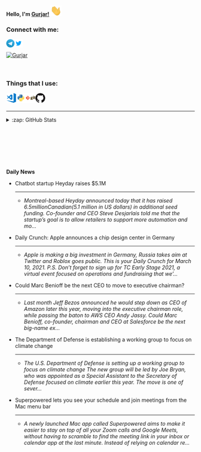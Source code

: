 #### Hello, I'm [Gurjar!](https://GurjarKing.github.io) <img src="https://raw.githubusercontent.com/ABSphreak/ABSphreak/master/gifs/Hi.gif" width="30px"></h2>


### Connect with me:

[<img align="left" alt="Gurjar | Telegram" width="22px" src="https://raw.githubusercontent.com/github/explore/80688e429a7d4ef2fca1e82350fe8e3517d3494d/topics/telegram/telegram.png" />][Telegram]
[<img align="left" alt="Gurjar | Twitter" width="22px" src="https://raw.githubusercontent.com/github/explore/80688e429a7d4ef2fca1e82350fe8e3517d3494d/topics/twitter/twitter.png" />][Twitter]
<br >
<br >
<a href="https://github.com/GurjarKing"><img src="https://komarev.com/ghpvc/?username=GurjarKing" alt="Gurjar" /></a> <br />
<br />
<br />
<!-- <br >

![](https://visitor-badge.glitch.me/badge?page_id=GurjarKing)

<br /> -->

### Things that I use:

[<img align="left" alt="Visual Studio Code" width="26px" src="https://raw.githubusercontent.com/github/explore/80688e429a7d4ef2fca1e82350fe8e3517d3494d/topics/visual-studio-code/visual-studio-code.png" />][VSCode]
[<img align="left" alt="Python" width="26px" src="https://raw.githubusercontent.com/github/explore/80688e429a7d4ef2fca1e82350fe8e3517d3494d/topics/python/python.png" />][Python]
[<img align="left" alt="Git" width="26px" src="https://raw.githubusercontent.com/github/explore/80688e429a7d4ef2fca1e82350fe8e3517d3494d/topics/git/git.png" />][Git]
[<img align="left" alt="GitHub" width="26px" src="https://raw.githubusercontent.com/github/explore/78df643247d429f6cc873026c0622819ad797942/topics/github/github.png" />][Github]

<br />
<br />

---
<details>
  <summary>:zap: GitHub Stats</summary>

<img align="left" alt="Gurjar's Github Stats" src="https://github-readme-stats.vercel.app/api?username=GurjarKing&show_icons=true&hide_border=true&count_private=true&include_all_commit=true&theme=algolia" />

</details>

<!-- ### 🔔 My latest tweet
<a href="https://twitter.com/Gurjar_King43" target="_blank">
	<img src="https://github.com/GurjarKing/GurjarKing/raw/master/tweet.png" width="70%" align="center" alt="Click to view on Twitter" title="My latest tweet, as an image"/>
</a> -->
<br>

<pre>

</pre>

<!-- **Quote of the hour:**

{qoth}

~ {qoth_author}
<pre>

</pre> -->
<br>
<pre>


</pre>
<strong>Daily News</strong>
  
  - Chatbot startup Heyday raises $5.1M
     <hr/>
     
      - *Montreal-based Heyday announced today that it has raised $6.5 million Canadian ($5.1 million in US dollars) in additional seed funding. Co-founder and CEO Steve Desjarlais told me that the startup’s goal is to allow retailers to support more automation and mo…*
     
  - Daily Crunch: Apple announces a chip design center in Germany
      <hr/>
      
      - *Apple is making a big investment in Germany, Russia takes aim at Twitter and Roblox goes public. This is your Daily Crunch for March 10, 2021. P.S. Don’t forget to sign up for TC Early Stage 2021, a virtual event focused on operations and fundraising that we’…*
      
  - Could Marc Benioff be the next CEO to move to executive chairman?
      <hr/>
      
      - *Last month Jeff Bezos announced he would step down as CEO of Amazon later this year, moving into the executive chairman role, while passing the baton to AWS CEO Andy Jassy. Could Marc Benioff, co-founder, chairman and CEO at Salesforce be the next big-name ex…*
      
  - The Department of Defense is establishing a working group to focus on climate change
      <hr/>
      
      - *The U.S. Department of Defense is setting up a working group to focus on climate change The new group will be led by Joe Bryan, who was appointed as a Special Assistant to the Secretary of Defense focused on climate earlier this year. The move is one of sever…*
       
  - Superpowered lets you see your schedule and join meetings from the Mac menu bar
      <hr/>
       
       - *A newly launched Mac app called Superpowered aims to make it easier to stay on top of all your Zoom calls and Google Meets, without having to scramble to find the meeting link in your inbox or calendar app at the last minute. Instead of relying on calendar re…*
      

<br />

[VSCode]: https://code.visualstudio.com/
[Python]: https://www.python.org/
[Git]: https://git-scm.com/
[Github]: https://github.com/
[Telegram]: https://t.me/Gurjar_King/
[Twitter]: https://twitter.com/Gurjar_King43/
